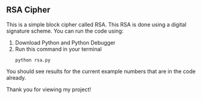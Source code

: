 ## RSA Cipher ##
This is a simple block cipher called RSA. This RSA is done using a digital signature scheme. You can run the code using:

1. Download Python and Python Debugger
2. Run this command in your terminal
    ```
   python rsa.py
    ```
   
You should see results for the current example numbers that are in the code already.

Thank you for viewing my project!
